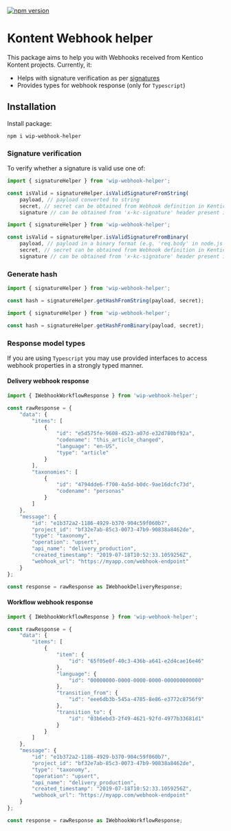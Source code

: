 [![npm version](https://badge.fury.io/js/wip-webhook-helper.svg)](https://www.npmjs.com/package/wip-webhook-helper)

# Kontent Webhook helper


This package aims to help you with Webhooks received from Kentico Kontent projects. Currently, it: 

* Helps with signature verification as per [signatures](https://docs.kontent.ai/reference/webhooks-reference#a-notification-signatures) 
* Provides types for webhook response (only for `Typescript`)

## Installation

Install package:

`npm i wip-webhook-helper`

### Signature verification

To verify whether a signature is valid use one of:

```typescript
import { signatureHelper } from 'wip-webhook-helper';

const isValid = signatureHelper.isValidSignatureFromString(
    payload, // payload converted to string 
    secret, // secret can be obtained from Webhook definition in Kentico Kontent project
    signature // can be obtained from 'x-kc-signature' header present in webhook request);
```

```typescript
import { signatureHelper } from 'wip-webhook-helper';

const isValid = signatureHelper.isValidSignatureFromBinary(
    payload, // payload in a binary format (e.g. 'req.body' in node.js HTTP POST request object)
    secret, // secret can be obtained from Webhook definition in Kentico Kontent project
    signature // can be obtained from 'x-kc-signature' header present in webhook request);
```

### Generate hash

```typescript
import { signatureHelper } from 'wip-webhook-helper';

const hash = signatureHelper.getHashFromString(payload, secret);
```

```typescript
import { signatureHelper } from 'wip-webhook-helper';

const hash = signatureHelper.getHashFromBinary(payload, secret);
```

### Response model types

If you are using `Typescript` you may use provided interfaces to access webhook properties in a strongly typed manner. 

#### Delivery webhook response

```typescript
import { IWebhookWorkflowResponse } from 'wip-webhook-helper';

const rawResponse = {
    "data": {
        "items": [
            {
                "id": "e5d575fe-9608-4523-a07d-e32d780bf92a",
                "codename": "this_article_changed",
                "language": "en-US",
                "type": "article"
            }
        ],
        "taxonomies": [
            {
                "id": "4794dde6-f700-4a5d-b0dc-9ae16dcfc73d",
                "codename": "personas"
            }
        ]
    },
    "message": {
        "id": "e1b372a2-1186-4929-b370-904c59f060b7",
        "project_id": "bf32e7ab-85c3-0073-47b9-90838a8462de",
        "type": "taxonomy",
        "operation": "upsert",
        "api_name": "delivery_production",
        "created_timestamp": "2019-07-18T10:52:33.1059256Z",
        "webhook_url": "https://myapp.com/webhook-endpoint"
    }
};

const response = rawResponse as IWebhookDeliveryResponse;
```

#### Workflow webhook response

```typescript
import { IWebhookWorkflowResponse } from 'wip-webhook-helper';

const rawResponse = {
    "data": {
        "items": [
            {
                "item": {
                    "id": "65f05e0f-40c3-436b-a641-e2d4cae16e46"
                },
                "language": {
                    "id": "00000000-0000-0000-0000-000000000000"
                },
                "transition_from": {
                    "id": "eee6db3b-545a-4785-8e86-e3772c8756f9"
                },
                "transition_to": {
                    "id": "03b6ebd3-2f49-4621-92fd-4977b33681d1"
                }
            }
        ]
    },
    "message": {
        "id": "e1b372a2-1186-4929-b370-904c59f060b7",
        "project_id": "bf32e7ab-85c3-0073-47b9-90838a8462de",
        "type": "taxonomy",
        "operation": "upsert",
        "api_name": "delivery_production",
        "created_timestamp": "2019-07-18T10:52:33.1059256Z",
        "webhook_url": "https://myapp.com/webhook-endpoint"
    }
};

const response = rawResponse as IWebhookWorkflowResponse;
```

